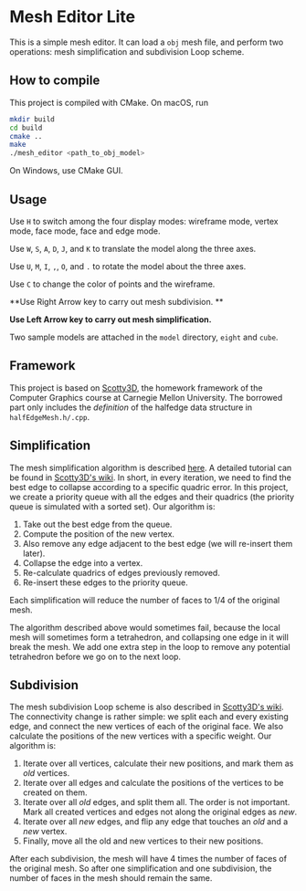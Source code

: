 # Mesh Editor Lite

This is a simple mesh editor. It can load a `obj` mesh file, and perform two operations: mesh simplification and subdivision Loop scheme.

## How to compile

This project is compiled with CMake. On macOS, run

```bash
mkdir build
cd build
cmake ..
make
./mesh_editor <path_to_obj_model>
```

On Windows, use CMake GUI.

## Usage

Use `H` to switch among the four display modes: wireframe mode, vertex mode, face mode, face and edge mode.

Use `W`, `S`, `A`, `D`, `J`, and `K` to translate the model along the three axes.

Use `U`, `M`, `I`, `,`, `O`, and `.` to rotate the model about the three axes.

Use `C` to change the color of points and the wireframe. 

**Use Right Arrow key to carry out mesh subdivision. **

**Use Left Arrow key to carry out mesh simplification.**

Two sample models are attached in the `model` directory, `eight` and `cube`.

## Framework

This project is based on [Scotty3D](https://github.com/cmu462/Scotty3D), the homework framework of the Computer Graphics course at Carnegie Mellon University. The borrowed part only includes the *definition* of the halfedge data structure in `halfEdgeMesh.h/.cpp`. 

## Simplification

The mesh simplification algorithm is described [here](http://mgarland.org/research/quadrics.html). A detailed tutorial can be found in [Scotty3D's wiki](https://github.com/cmu462/Scotty3D/wiki/Simplification). In short, in every iteration, we need to find the best edge to collapse according to a specific quadric error. In this project, we create a priority queue with all the edges and their quadrics (the priority queue is simulated with a sorted set). Our algorithm is:

1. Take out the best edge from the queue.
2. Compute the position of the new vertex.
3. Also remove any edge adjacent to the best edge (we will re-insert them later).
4. Collapse the edge into a vertex.
5. Re-calculate quadrics of edges previously removed.
6. Re-insert these edges to the priority queue. 

Each simplification will reduce the number of faces to 1/4 of the original mesh.

The algorithm described above would sometimes fail, because the local mesh will sometimes form a tetrahedron, and collapsing one edge in it will break the mesh. We add one extra step in the loop to remove any potential tetrahedron before we go on to the next loop.

## Subdivision

The mesh subdivision Loop scheme is also described in [Scotty3D's wiki](https://github.com/cmu462/Scotty3D/wiki/Loop-Subdivision). The connectivity change is rather simple: we split each and every existing edge, and connect the new vertices of each of the original face. We also calculate the positions of the new vertices with a specific weight. Our algorithm is:

1. Iterate over all vertices, calculate their new positions, and mark them as *old* vertices.
2. Iterate over all edges and calculate the positions of the vertices to be created on them.
3. Iterate over all *old* edges, and split them all. The order is not important. Mark all created vertices and edges not along the original edges as *new*.
4. Iterate over all *new* edges, and flip any edge that touches an *old* and a *new* vertex.
5. Finally, move all the old and new vertices to their new positions.

After each subdivision, the mesh will have 4 times the number of faces of the original mesh. So after one simplification and one subdivision, the number of faces in the mesh should remain the same.

